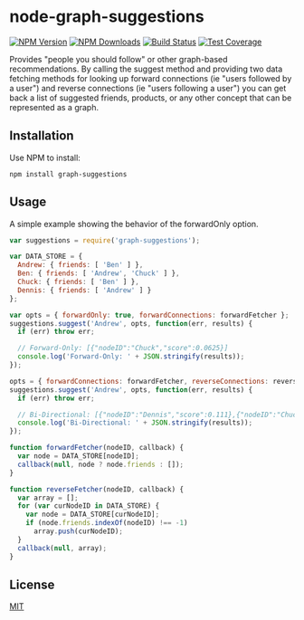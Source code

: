 # node-graph-suggestions

[![NPM Version][npm-image]][npm-url]
[![NPM Downloads][downloads-image]][downloads-url]
[![Build Status][travis-image]][travis-url]
[![Test Coverage][coveralls-image]][coveralls-url]

Provides "people you should follow" or other graph-based recommendations. By 
calling the suggest method and providing two data fetching methods for looking 
up forward connections (ie "users followed by a user") and reverse connections 
(ie "users following a user") you can get back a list of suggested friends, 
products, or any other concept that can be represented as a graph.

## Installation ##

Use NPM to install:

    npm install graph-suggestions

## Usage ##

A simple example showing the behavior of the forwardOnly option.

```javascript
var suggestions = require('graph-suggestions');

var DATA_STORE = {
  Andrew: { friends: [ 'Ben' ] },
  Ben: { friends: [ 'Andrew', 'Chuck' ] },
  Chuck: { friends: [ 'Ben' ] },
  Dennis: { friends: [ 'Andrew' ] }
};

var opts = { forwardOnly: true, forwardConnections: forwardFetcher };
suggestions.suggest('Andrew', opts, function(err, results) {
  if (err) throw err;

  // Forward-Only: [{"nodeID":"Chuck","score":0.0625}]
  console.log('Forward-Only: ' + JSON.stringify(results));
});

opts = { forwardConnections: forwardFetcher, reverseConnections: reverseFetcher };
suggestions.suggest('Andrew', opts, function(err, results) {
  if (err) throw err;

  // Bi-Directional: [{"nodeID":"Dennis","score":0.111},{"nodeID":"Chuck","score":0.0417}]
  console.log('Bi-Directional: ' + JSON.stringify(results));
});

function forwardFetcher(nodeID, callback) {
  var node = DATA_STORE[nodeID];
  callback(null, node ? node.friends : []);
}

function reverseFetcher(nodeID, callback) {
  var array = [];
  for (var curNodeID in DATA_STORE) {
    var node = DATA_STORE[curNodeID];
    if (node.friends.indexOf(nodeID) !== -1)
      array.push(curNodeID);
  }
  callback(null, array);
}
```

## License

[MIT](LICENSE)

[npm-image]: https://img.shields.io/npm/v/graph-suggestions.svg?style=flat
[npm-url]: https://npmjs.org/package/graph-suggestions
[travis-image]: https://img.shields.io/travis/jhurliman/graph-suggestions.svg?style=flat
[travis-url]: https://travis-ci.org/jhurliman/graph-suggestions
[coveralls-image]: https://img.shields.io/coveralls/jhurliman/graph-suggestions.svg?style=flat
[coveralls-url]: https://coveralls.io/r/jhurliman/graph-suggestions?branch=master
[downloads-image]: https://img.shields.io/npm/dm/graph-suggestions.svg?style=flat
[downloads-url]: https://npmjs.org/package/graph-suggestions
